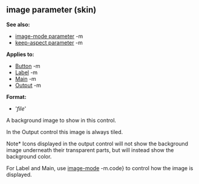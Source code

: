 ## image parameter (skin)
**See also:**
*   [image-mode parameter](/ref/%7Bskin%7D/param/image-mode.md) -m
*   [keep-aspect parameter](/ref/%7Bskin%7D/param/keep-aspect.md) -m
<!-- -->
**Applies to:**
*   [Button](/ref/%7Bskin%7D/control/button.md) -m
*   [Label](/ref/%7Bskin%7D/control/label.md) -m
*   [Main](/ref/%7Bskin%7D/control/main.md) -m
*   [Output](/ref/%7Bskin%7D/control/output.md) -m
<!-- -->
**Format:**
*   \'*file*\'


A background image to show in this control. 

In the
Output control this image is always tiled. 

Note* Icons
displayed in the output control will not show the background image
underneath their transparent parts, but will instead show the background
color.


For Label and Main, use
[image-mode](/ref/%7Bskin%7D/param/image-mode.md) -m.code} to control how the
image is displayed.